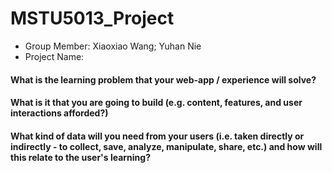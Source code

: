 # MSTU5013_Project

- Group Member: Xiaoxiao Wang; Yuhan Nie
- Project Name: 

#### What is the learning problem that your web-app / experience will solve?

#### What is it that you are going to build (e.g. content, features, and user interactions afforded?)

#### What kind of data will you need from your users (i.e. taken directly or indirectly - to collect, save, analyze, manipulate, share, etc.) and how will this relate to the user's learning?
